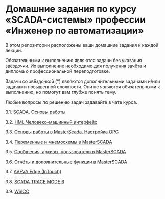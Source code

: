 # Домашние задания по курсу «SCADA-системы» профессии «Инженер по автоматизации»


В этом репозитории расположены ваши домашние задания к каждой лекции. 

Обязательными к выполнению являются задачи без указания звёздочки. Их выполнение необходимо для получения зачёта и диплома о профессиональной переподготовке.

Задачи со звёздочкой (*) являются дополнительными задачами и/или задачами повышенной сложности. Они не являются обязательными к выполнению, но помогут вам глубже понять тему.

Любые вопросы по решению задач задавайте в чате курса.



3.1. [SCADA. Основы работы](1/)  

3.2. [HMI. Человеко-машинный интерфейс](2/)

3.3. [Основы работы в MasterScada. Настройка OPC](3/)

3.4. [Переменные и мнемосхемы в MasterSCADA](4/)

3.5. [Сообщения, архивы, пользователи в MasterSCADA](5/)

3.6. [Отчёты и дополнительные функции в MasterSCADA](6/)

3.7. [AVEVA Edge (InTouch)](7/)

3.8. [SCADA TRACE MODE 6](8/)

3.9. [WinCC](9/)

